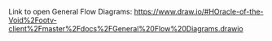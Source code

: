 Link to open General Flow Diagrams: https://www.draw.io/#HOracle-of-the-Void%2Footv-client%2Fmaster%2Fdocs%2FGeneral%20Flow%20Diagrams.drawio

